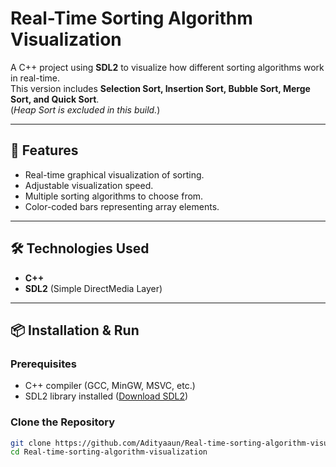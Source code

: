 # Real-Time Sorting Algorithm Visualization

A C++ project using **SDL2** to visualize how different sorting algorithms work in real-time.  
This version includes **Selection Sort, Insertion Sort, Bubble Sort, Merge Sort, and Quick Sort**.  
(*Heap Sort is excluded in this build.*)

---

## 🎯 Features
- Real-time graphical visualization of sorting.
- Adjustable visualization speed.
- Multiple sorting algorithms to choose from.
- Color-coded bars representing array elements.

---

## 🛠️ Technologies Used
- **C++**
- **SDL2** (Simple DirectMedia Layer)

---

## 📦 Installation & Run

### Prerequisites
- C++ compiler (GCC, MinGW, MSVC, etc.)
- SDL2 library installed ([Download SDL2](https://libsdl.org/download-2.0.php))

### Clone the Repository
```bash
git clone https://github.com/Adityaaun/Real-time-sorting-algorithm-visualization.git
cd Real-time-sorting-algorithm-visualization
